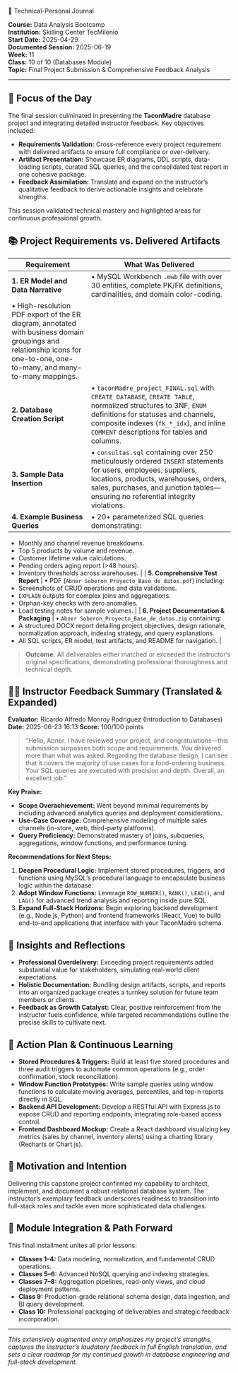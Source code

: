 🧠 Technical-Personal Journal

**Course:** Data Analysis Bootcamp  
**Institution:** Skilling Center TecMilenio  
**Start Date:** 2025-04-29  
**Documented Session:** 2025-06-19  
**Week:** 11  
**Class:** 10 of 10 (Databases Module)  
**Topic:** Final Project Submission & Comprehensive Feedback Analysis  

---

## 🎯 Focus of the Day

The final session culminated in presenting the **TaconMadre** database project and integrating detailed instructor feedback. Key objectives included:

* **Requirements Validation:** Cross-reference every project requirement with delivered artifacts to ensure full compliance or over-delivery.
* **Artifact Presentation:** Showcase ER diagrams, DDL scripts, data-loading scripts, curated SQL queries, and the consolidated test report in one cohesive package.
* **Feedback Assimilation:** Translate and expand on the instructor’s qualitative feedback to derive actionable insights and celebrate strengths.

This session validated technical mastery and highlighted areas for continuous professional growth.

## 📚 Project Requirements vs. Delivered Artifacts

| **Requirement**                                                                                                                                                         | **What Was Delivered**                                                                                                                                                                                                                         |
| ----------------------------------------------------------------------------------------------------------------------------------------------------------------------- | ---------------------------------------------------------------------------------------------------------------------------------------------------------------------------------------------------------------------------------------------- |
| **1. ER Model and Data Narrative**                                                                                                                                      | • MySQL Workbench `.mwb` file with over 30 entities, complete PK/FK definitions, cardinalities, and domain color-coding.                                                                                                                       |
| • High-resolution PDF export of the ER diagram, annotated with business domain groupings and relationship icons for one-to-one, one-to-many, and many-to-many mappings. |                                                                                                                                                                                                                                                |
| **2. Database Creation Script**                                                                                                                                         | • `taconMadre_project_FINAL.sql` with `CREATE DATABASE`, `CREATE TABLE`, normalized structures to 3NF, `ENUM` definitions for statuses and channels, composite indexes (`fk_*_idx`), and inline `COMMENT` descriptions for tables and columns. |
| **3. Sample Data Insertion**                                                                                                                                            | • `consultas.sql` containing over 250 meticulously ordered `INSERT` statements for users, employees, suppliers, locations, products, warehouses, orders, sales, purchases, and junction tables—ensuring no referential integrity violations.   |
| **4. Example Business Queries**                                                                                                                                         | • 20+ parameterized SQL queries demonstrating:                                                                                                                                                                                                 |

* Monthly and channel revenue breakdowns.
* Top 5 products by volume and revenue.
* Customer lifetime value calculations.
* Pending orders aging report (>48 hours).
* Inventory thresholds across warehouses.                                                                                                                                                                                                   |
  \| **5. Comprehensive Test Report**                                  | • PDF (`Abner Soberon_Proyecto_Base_de_datos.pdf`) including:
* Screenshots of CRUD operations and data validations.
* `EXPLAIN` outputs for complex joins and aggregations.
* Orphan-key checks with zero anomalies.
* Load testing notes for sample volumes.                                                                                                                                                       |
  \| **6. Project Documentation & Packaging**                          | • `Abner Soberon_Proyecto_Base_de_datos.zip` containing:
* A structured DOCX report detailing project objectives, design rationale, normalization approach, indexing strategy, and query explanations.
* All SQL scripts, ER model, test artifacts, and README for navigation.                                                                                                                                                                             |

> **Outcome:** All deliverables either matched or exceeded the instructor’s original specifications, demonstrating professional thoroughness and technical depth.

## 🧑‍🏫 Instructor Feedback Summary (Translated & Expanded)

**Evaluator:** Ricardo Alfredo Monroy Rodríguez (Introduction to Databases)
**Date:** 2025-06-23 16:13
**Score:** 100/100 points

> “Hello, Abner. I have reviewed your project, and congratulations—this submission surpasses both scope and requirements. 
   You delivered more than what was asked. Regarding the database design, I can see that it covers the majority of use cases for a food-ordering business. 
   Your SQL queries are executed with precision and depth. Overall, an excellent job.”

**Key Praise:**

* **Scope Overachievement:** Went beyond minimal requirements by including advanced analytics queries and deployment considerations.
* **Use-Case Coverage:** Comprehensive modeling of multiple sales channels (in-store, web, third-party platforms).
* **Query Proficiency:** Demonstrated mastery of joins, subqueries, aggregations, window functions, and performance tuning.

**Recommendations for Next Steps:**

1. **Deepen Procedural Logic:** Implement stored procedures, triggers, and functions using MySQL’s procedural language to encapsulate business logic within the database.
2. **Adopt Window Functions:** Leverage `ROW_NUMBER()`, `RANK()`, `LEAD()`, and `LAG()` for advanced trend analysis and reporting inside pure SQL.
3. **Expand Full-Stack Horizons:** Begin exploring backend development (e.g., Node.js, Python) and frontend frameworks (React, Vue) to build end-to-end applications that interface with your TaconMadre schema.

## 🧠 Insights and Reflections

* **Professional Overdelivery:** Exceeding project requirements added substantial value for stakeholders, simulating real-world client expectations.
* **Holistic Documentation:** Bundling design artifacts, scripts, and reports into an organized package creates a turnkey solution for future team members or clients.
* **Feedback as Growth Catalyst:** Clear, positive reinforcement from the instructor fuels confidence, while targeted recommendations outline the precise skills to cultivate next.

## 📌 Action Plan & Continuous Learning

* **Stored Procedures & Triggers:** Build at least five stored procedures and three audit triggers to automate common operations (e.g., order confirmation, stock reconciliation).
* **Window Function Prototypes:** Write sample queries using window functions to calculate moving averages, percentiles, and top-n reports directly in SQL.
* **Backend API Development:** Develop a RESTful API with Express.js to expose CRUD and reporting endpoints, integrating role-based access control.
* **Frontend Dashboard Mockup:** Create a React dashboard visualizing key metrics (sales by channel, inventory alerts) using a charting library (Recharts or Chart.js).

## 💬 Motivation and Intention

Delivering this capstone project confirmed my capability to architect, implement, and document a robust relational database system. The instructor’s exemplary feedback underscores readiness to transition into full-stack roles and tackle even more sophisticated data challenges.

## 🔁 Module Integration & Path Forward

This final installment unites all prior lessons:

* **Classes 1–4:** Data modeling, normalization, and fundamental CRUD operations.
* **Classes 5–6:** Advanced NoSQL querying and indexing strategies.
* **Classes 7–8:** Aggregation pipelines, read-only views, and cloud deployment patterns.
* **Class 9:** Production-grade relational schema design, data ingestion, and BI query development.
* **Class 10:** Professional packaging of deliverables and strategic feedback incorporation.

---

*This extensively augmented entry emphasizes my project’s strengths, captures the instructor’s laudatory feedback in full English translation, and sets a clear roadmap for my continued growth in database engineering and full-stack development.*
